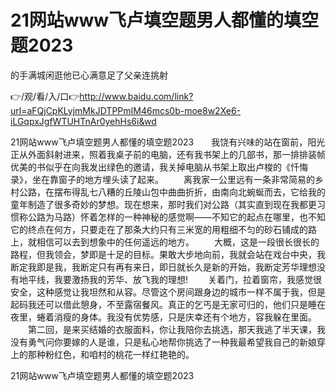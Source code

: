 # 21网站www飞卢填空题男人都懂的填空题2023
的手满城闲逛他已心满意足了父亲连挑射

👉/观/看/入/口👉http://www.baidu.com/link?url=aFQjCpKLyjmMkJDTPPmIM46mcs0b-moe8w2Xe6-iLGqpxJgfWTUHTnAr0yehHs6i&wd

21网站www飞卢填空题男人都懂的填空题2023　　我饶有兴味的站在窗前，阳光正从外面斜射进来，照着我桌子前的电脑，还有我书架上的几部书，那一排排装帧优美的书似乎在向我发出绿色的邀请，我关掉电脑从书架上取出卢梭的《忏悔录》，坐在靠窗子的地方埋头读了起来。
　　离我家一公里远有一条非常简易的乡村公路，在摆布得乱七八糟的丘陵山包中曲曲折折，由南向北蜿蜒而去，它给我的童年制造了很多奇妙的梦想。现在想来，那时我们对公路（其实直到现在我都更习惯称公路为马路）怀着怎样的一种神秘的感觉啊——不知它的起点在哪里，也不知它的终点在何方，只要走在了那条大约只有三米宽的用粗细不匀的砂石铺成的路上，就相信可以去到想象中的任何遥远的地方。
　　大概，这是一段很长很长的路程，但我领会，梦即是十足的目标。果敢大步地向前，我就会站在戏台中央，我断定我即是我，我断定只有再有来日，即日就长久是新的开始，我断定芳华理想没有地平线，我要激扬我的芳华、放飞我的理想!
　　关着门，拉着窗帘，我感觉很安全，这种感觉让我坦然和从容。尽管这个房间跟身边的城市一样不属于我，但是起码我还可以借此憩身，不至露宿餐风。真正的乞丐是无家可归的，他们只是睡在夜里，蜷着消瘦的身体。我没有优势感，只是庆幸还有个地方，容我躲在里面。
　　第二回，是来买结婚的衣服面料，你让我陪你去挑选，那天我逃了半天课，我没有勇气问你要嫁的人是谁，只是私心地帮你挑选了一种我最希望我自己的新娘穿上的那种粉红色，和咱村的桃花一样红艳艳的。

21网站www飞卢填空题男人都懂的填空题2023
